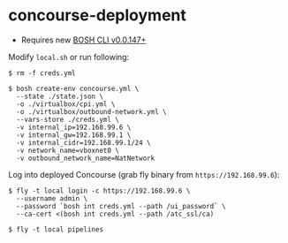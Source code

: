 # concourse-deployment

- Requires new [BOSH CLI v0.0.147+](https://github.com/cloudfoundry/bosh-cli)

Modify `local.sh` or run following:

```
$ rm -f creds.yml

$ bosh create-env concourse.yml \
  --state ./state.json \
  -o ./virtualbox/cpi.yml \
  -o ./virtualbox/outbound-network.yml \
  --vars-store ./creds.yml \
  -v internal_ip=192.168.99.6 \
  -v internal_gw=192.168.99.1 \
  -v internal_cidr=192.168.99.1/24 \
  -v network_name=vboxnet0 \
  -v outbound_network_name=NatNetwork
```

Log into deployed Concourse (grab fly binary from `https://192.168.99.6`):

```
$ fly -t local login -c https://192.168.99.6 \
  --username admin \
  --password `bosh int creds.yml --path /ui_password` \
  --ca-cert <(bosh int creds.yml --path /atc_ssl/ca)

$ fly -t local pipelines
```

